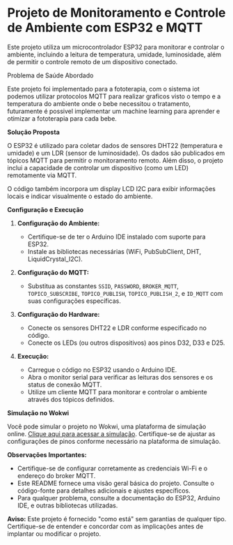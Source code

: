 # Projeto de Monitoramento e Controle de Ambiente com ESP32 e MQTT

Este projeto utiliza um microcontrolador ESP32 para monitorar e controlar o ambiente, incluindo a leitura de temperatura, umidade, luminosidade, além de permitir o controle remoto de um dispositivo conectado.

Problema de Saúde Abordado

Este projeto foi implementado para a fototerapia, com o sistema iot podemos utilizar protocolos MQTT para realizar graficos visto o tempo e a temperatura do ambiente onde o bebe necessitou o tratamento, futuramente é possivel implementar um machine learning para aprender e otimizar a fototerapia para cada bebe.

**Solução Proposta**

O ESP32 é utilizado para coletar dados de sensores DHT22 (temperatura e umidade) e um LDR (sensor de luminosidade). Os dados são publicados em tópicos MQTT para permitir o monitoramento remoto. Além disso, o projeto inclui a capacidade de controlar um dispositivo (como um LED) remotamente via MQTT.

O código também incorpora um display LCD I2C para exibir informações locais e indicar visualmente o estado do ambiente.

**Configuração e Execução**

1. **Configuração do Ambiente:**
   - Certifique-se de ter o Arduino IDE instalado com suporte para ESP32.
   - Instale as bibliotecas necessárias (WiFi, PubSubClient, DHT, LiquidCrystal_I2C).

2. **Configuração do MQTT:**
   - Substitua as constantes `SSID`, `PASSWORD`, `BROKER_MQTT`, `TOPICO_SUBSCRIBE`, `TOPICO_PUBLISH`, `TOPICO_PUBLISH_2`, e `ID_MQTT` com suas configurações específicas.

3. **Configuração do Hardware:**
   - Conecte os sensores DHT22 e LDR conforme especificado no código.
   - Conecte os LEDs (ou outros dispositivos) aos pinos D32, D33 e D25.

4. **Execução:**
   - Carregue o código no ESP32 usando o Arduino IDE.
   - Abra o monitor serial para verificar as leituras dos sensores e os status de conexão MQTT.
   - Utilize um cliente MQTT para monitorar e controlar o ambiente através dos tópicos definidos.

**Simulação no Wokwi**

Você pode simular o projeto no Wokwi, uma plataforma de simulação online. [Clique aqui para acessar a simulação](https://wokwi.com/projects/381919403313250305). Certifique-se de ajustar as configurações de pinos conforme necessário na plataforma de simulação.
                                                                                                               
**Observações Importantes:**
- Certifique-se de configurar corretamente as credenciais Wi-Fi e o endereço do broker MQTT.
- Este README fornece uma visão geral básica do projeto. Consulte o código-fonte para detalhes adicionais e ajustes específicos.
- Para qualquer problema, consulte a documentação do ESP32, Arduino IDE, e outras bibliotecas utilizadas.

**Aviso:**
Este projeto é fornecido "como está" sem garantias de qualquer tipo. Certifique-se de entender e concordar com as implicações antes de implantar ou modificar o projeto.
